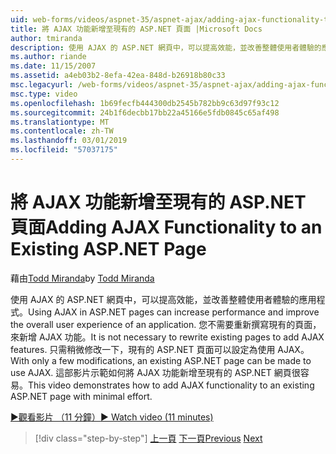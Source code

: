 ```yaml
---
uid: web-forms/videos/aspnet-35/aspnet-ajax/adding-ajax-functionality-to-an-existing-aspnet-page
title: 將 AJAX 功能新增至現有的 ASP.NET 頁面 |Microsoft Docs
author: tmiranda
description: 使用 AJAX 的 ASP.NET 網頁中，可以提高效能，並改善整體使用者體驗的應用程式。 您不需要重新撰寫現有的頁面...
ms.author: riande
ms.date: 11/15/2007
ms.assetid: a4eb03b2-8efa-42ea-848d-b26918b80c33
msc.legacyurl: /web-forms/videos/aspnet-35/aspnet-ajax/adding-ajax-functionality-to-an-existing-aspnet-page
msc.type: video
ms.openlocfilehash: 1b69fecfb444300db2545b782bb9c63d97f93c12
ms.sourcegitcommit: 24b1f6decbb17bb22a45166e5fdb0845c65af498
ms.translationtype: MT
ms.contentlocale: zh-TW
ms.lasthandoff: 03/01/2019
ms.locfileid: "57037175"
---
```

<a name="adding-ajax-functionality-to-an-existing-aspnet-page"></a><span data-ttu-id="c3e6d-104">將 AJAX 功能新增至現有的 ASP.NET 頁面</span><span class="sxs-lookup"><span data-stu-id="c3e6d-104">Adding AJAX Functionality to an Existing ASP.NET Page</span></span>
====================
<span data-ttu-id="c3e6d-105">藉由[Todd Miranda](https://github.com/tmiranda)</span><span class="sxs-lookup"><span data-stu-id="c3e6d-105">by [Todd Miranda](https://github.com/tmiranda)</span></span>

<span data-ttu-id="c3e6d-106">使用 AJAX 的 ASP.NET 網頁中，可以提高效能，並改善整體使用者體驗的應用程式。</span><span class="sxs-lookup"><span data-stu-id="c3e6d-106">Using AJAX in ASP.NET pages can increase performance and improve the overall user experience of an application.</span></span> <span data-ttu-id="c3e6d-107">您不需要重新撰寫現有的頁面，來新增 AJAX 功能。</span><span class="sxs-lookup"><span data-stu-id="c3e6d-107">It is not necessary to rewrite existing pages to add AJAX features.</span></span> <span data-ttu-id="c3e6d-108">只需稍微修改一下，現有的 ASP.NET 頁面可以設定為使用 AJAX。</span><span class="sxs-lookup"><span data-stu-id="c3e6d-108">With only a few modifications, an existing ASP.NET page can be made to use AJAX.</span></span> <span data-ttu-id="c3e6d-109">這部影片示範如何將 AJAX 功能新增至現有的 ASP.NET 網頁很容易。</span><span class="sxs-lookup"><span data-stu-id="c3e6d-109">This video demonstrates how to add AJAX functionality to an existing ASP.NET page with minimal effort.</span></span>

[<span data-ttu-id="c3e6d-110">&#9654;觀看影片 （11 分鐘）</span><span class="sxs-lookup"><span data-stu-id="c3e6d-110">&#9654; Watch video (11 minutes)</span></span>](https://channel9.msdn.com/Blogs/ASP-NET-Site-Videos/adding-ajax-functionality-to-an-existing-aspnet-page)

> [!div class="step-by-step"]
> <span data-ttu-id="c3e6d-111">[上一頁](aspnet-ajax-support-in-visual-studio-2008.md)
> [下一頁](creating-and-using-an-ajax-enabled-web-service-in-a-web-site.md)</span><span class="sxs-lookup"><span data-stu-id="c3e6d-111">[Previous](aspnet-ajax-support-in-visual-studio-2008.md)
[Next](creating-and-using-an-ajax-enabled-web-service-in-a-web-site.md)</span></span>
